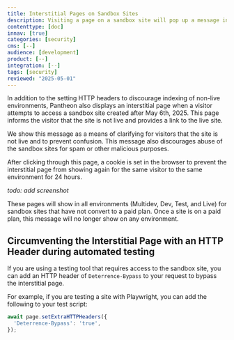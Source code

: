 ```yaml
---
title: Interstitial Pages on Sandbox Sites
description: Visiting a page on a sandbox site will pop up a message informing the visitor that the site is not live.
contenttype: [doc]
innav: [true]
categories: [security]
cms: [--]
audience: [development]
product: [--]
integration: [--]
tags: [security]
reviewed: "2025-05-01"
---
```


In addition to the setting HTTP headers to discourage indexing of non-live environments, Pantheon also displays an interstitial page when a visitor attempts to access a sandbox site created after May 6th, 2025. This page informs the visitor that the site is not live and provides a link to the live site.

We show this message as a means of clarifying for visitors that the site is not live and to prevent confusion.
This message also discourages abuse of the sandbox sites for spam or other malicious purposes.

After clicking through this page, a cookie is set in the browser to prevent the interstitial page from showing again for the same visitor to the same environment for 24 hours.

_todo: add screenshot_

These pages will show in all environments (Multidev, Dev, Test, and Live) for sandbox sites that have not convert to a paid plan.
Once a site is on a paid plan, this message will no longer show on any environment.

## Circumventing the Interstitial Page with an HTTP Header during automated testing

If you are using a testing tool that requires access to the sandbox site, you can add an HTTP header of `Deterrence-Bypass` to your request to bypass the interstitial page.

For example, if you are testing a site with Playwright, you can add the following to your test script:

```javascript
await page.setExtraHTTPHeaders({
  'Deterrence-Bypass': 'true',
});
```
